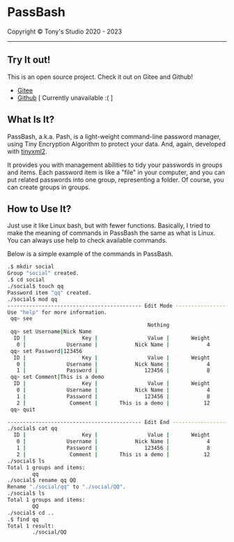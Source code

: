 # PassBash

Copyright © Tony's Studio 2020 - 2023

-----

## Try It out!

This is an open source project. Check it out on Gitee and Github!

- [Gitee](https://gitee.com/tonys-studio/pass-bash)
- [Github](https://github.com/Lord-Turmoil/PassBash) [ Currently unavailable :( ]

## What Is It?

PassBash, a.k.a. Pash, is a light-weight command-line password manager, using Tiny Encryption Algorithm to protect your data. And, again, developed with [tinyxml2](http://leethomason.github.io/tinyxml2/).

It provides you with management abilities to tidy your passwords in groups and items. Each password item is like a "file" in your computer, and you can put related passwords into one group, representing a folder. Of course, you can create groups in groups.

## How to Use It?

Just use it like Linux bash, but with fewer functions. Basically, I tried to make the meaning of commands in PassBash the same as what is Linux. You can always use help to check available commands.

Below is a simple example of the commands in PassBash.

```bash
.$ mkdir social
Group "social" created.
.$ cd social
./social$ touch qq
Password item "qq" created.
./social$ mod qq
------------------------------------------- Edit Mode -------------------------------------------
Use "help" for more information.
 qq> see
                                             Nothing
 qq> set Username|Nick Name
  ID |                  Key |                Value |       Weight
   0 |             Username |            Nick Name |            4
 qq> set Password|123456
  ID |                  Key |                Value |       Weight
   0 |             Username |            Nick Name |            4
   1 |             Password |               123456 |            8
 qq> set Comment|This is a demo
  ID |                  Key |                Value |       Weight
   0 |             Username |            Nick Name |            4
   1 |             Password |               123456 |            8
   2 |              Comment |       This is a demo |           12
 qq> quit

------------------------------------------- Edit End -------------------------------------------
./social$ cat qq
  ID |                  Key |                Value |       Weight
   0 |             Username |            Nick Name |            4
   1 |             Password |               123456 |            8
   2 |              Comment |       This is a demo |           12
./social$ ls
Total 1 groups and items:
        qq
./social$ rename qq QQ
Rename "./social/qq" to "./social/QQ".
./social$ ls
Total 1 groups and items:
        QQ
./social$ cd ..
.$ find qq
Total 1 result:
        ./social/QQ
```

